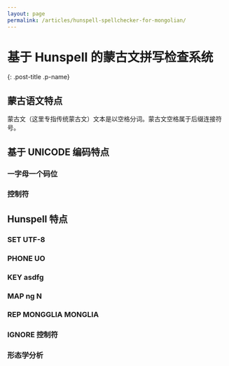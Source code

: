 ```yaml
---
layout: page
permalink: /articles/hunspell-spellchecker-for-mongolian/
---
```


# 基于 Hunspell 的蒙古文拼写检查系统
{: .post-title .p-name}

## 蒙古语文特点

蒙古文（这里专指传统蒙古文）文本是以空格分词。蒙古文空格属于后缀连接符号。

## 基于 UNICODE 编码特点

### 一字母一个码位

### 控制符

## Hunspell 特点

### SET UTF-8

### PHONE UO

### KEY asdfg

### MAP ng N

### REP MONGGLIA MONGLIA

### IGNORE 控制符

### 形态学分析




